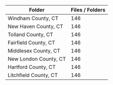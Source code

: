 | Folder                |   Files / Folders |
|-----------------------|-------------------|
| Windham County, CT    |               146 |
| New Haven County, CT  |               146 |
| Tolland County, CT    |               146 |
| Fairfield County, CT  |               146 |
| Middlesex County, CT  |               146 |
| New London County, CT |               146 |
| Hartford County, CT   |               146 |
| Litchfield County, CT |               146 |